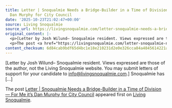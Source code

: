 ```yaml
---
title: Letter | Snoqualmie Needs a Bridge-Builder in a Time of Division — For Me it’s
  Dan Murphy for City Council
date: '2025-10-23T21:02:47+00:00'
source: Living Snoqualmie
source_url: https://livingsnoqualmie.com/letter-snoqualmie-needs-a-bridge-builder-in-a-time-of-division-for-me-its-dan-murphy-for-city-council/?utm_source=rss&utm_medium=rss&utm_campaign=letter-snoqualmie-needs-a-bridge-builder-in-a-time-of-division-for-me-its-dan-murphy-for-city-council
original_content: |-
  <p>[Letter by Josh Wilund– Snoqualmie resident. Views expressed are those of the author, not the Living Snoqualmie website. You may submit letters of support for your candidate to&#160;info@livingsnoqualmie.com.] Snoqualmie has [&#8230;]</p>
  <p>The post <a href="https://livingsnoqualmie.com/letter-snoqualmie-needs-a-bridge-builder-in-a-time-of-division-for-me-its-dan-murphy-for-city-council/">Letter | Snoqualmie Needs a Bridge-Builder in a Time of Division — For Me it’s Dan Murphy for City Council</a> appeared first on <a href="https://livingsnoqualmie.com">Living Snoqualmie</a>.</p>
content_checksum: 6d84cab9bdf65d4bc1e18e210231d2e0e326cca84a4845614221a6186f714603
---
```


[Letter by Josh Wilund– Snoqualmie resident. Views expressed are those of the author, not the Living Snoqualmie website. You may submit letters of support for your candidate to&nbsp;info@livingsnoqualmie.com.] Snoqualmie has […]

The post [Letter | Snoqualmie Needs a Bridge-Builder in a Time of Division — For Me it’s Dan Murphy for City Council](https://livingsnoqualmie.com/letter-snoqualmie-needs-a-bridge-builder-in-a-time-of-division-for-me-its-dan-murphy-for-city-council/) appeared first on [Living Snoqualmie](https://livingsnoqualmie.com).

